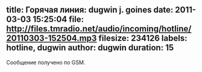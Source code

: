 title: Горячая линия: dugwin j. goines
date: 2011-03-03 15:25:04
file: http://files.tmradio.net/audio/incoming/hotline/20110303-152504.mp3
filesize: 234126
labels: hotline, dugwin
author: dugwin
duration: 15
---
Сообщение получено по GSM.
